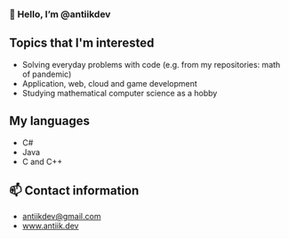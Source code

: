 ### 👋 Hello, I’m @antiikdev

## Topics that I'm interested
- Solving everyday problems with code (e.g. from my repositories: math of pandemic)
- Application, web, cloud and game development
- Studying mathematical computer science as a hobby

## My languages 
- C#
- Java
- C and C++

## 📫 Contact information
- antiikdev@gmail.com
- www.antiik.dev
